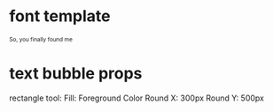 
# font template

<text style="fill:#000000; letter-spacing:0; word-spacing:0; kerning:0; font-family:Anime Ace 3 BB; font-size:10; font-weight:400; font-style:normal; baseline-shift:baseline; font-stretch:normal; text-anchor:middle">
  <tspan x="150" dy="1.2em">So, you</tspan>
  <tspan x="150" dy="1.2em">finally</tspan>
  <tspan x="150" dy="1.2em">found me</tspan>
</text>

# text bubble props
rectangle tool:
  Fill: Foreground Color
  Round X: 300px
  Round Y: 500px
